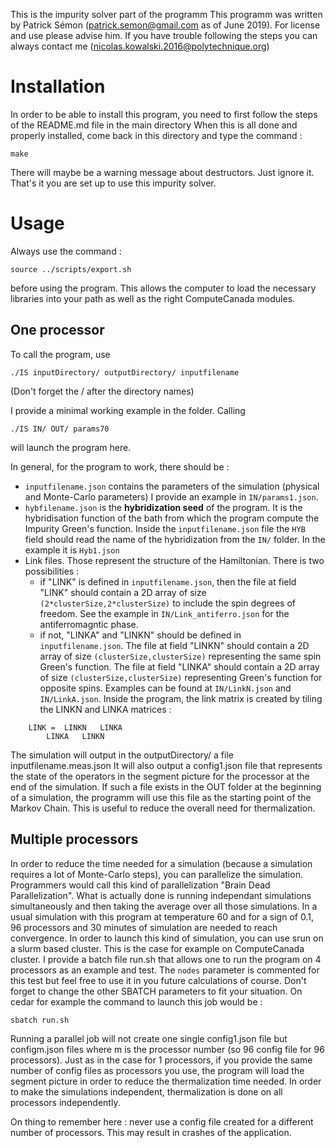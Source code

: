 This is the impurity solver part of the programm
This programm was written by Patrick Sémon (patrick.semon@gmail.com as of June 2019).
For license and use please advise him.
If you have trouble following the steps you can always contact me (nicolas.kowalski.2016@polytechnique.org) 

# Installation
In order to be able to install this program, you need to first follow the steps of the README.md file in the main directory
When this is all done and properly installed, come back in this directory and type the command : 

	make

There will maybe be a warning message about destructors. Just ignore it.
That's it you are set up to use this impurity solver.

# Usage
Always use the command : 

	source ../scripts/export.sh

before using the program. This allows the computer to load the necessary libraries into your path as well as the right ComputeCanada modules.

## One processor

To call the program, use 

	./IS inputDirectory/ outputDirectory/ inputfilename

(Don't forget the / after the directory names)

I provide a minimal working example in the folder. Calling  

	./IS IN/ OUT/ params70

 will launch the program here.

In general, for the program to work, there should be :  
* `inputfilename.json` contains the parameters of the simulation (physical and Monte-Carlo parameters)
	I provide an example in `IN/params1.json`. 
* `hybfilename.json` is the **hybridization seed** of the program. It is the hybridisation function of the bath from which the program compute the Impurity Green's function. Inside the `inputfilename.json` file the `HYB` field should read the name of the hybridization from the `IN/` folder. In the example it is `Hyb1.json`
* Link files. Those represent the structure of the Hamiltonian. There is two possibilities : 
	* if "LINK" is defined in `inputfilename.json`, then the file at field "LINK" should contain a 2D array of size `(2*clusterSize,2*clusterSize)` to include the spin degrees of freedom. See the example in `IN/Link_antiferro.json` for the antiferromagntic phase.
	* if not, "LINKA" and "LINKN" should be defined in `inputfilename.json`. The file at field "LINKN" should contain a 2D array of size `(clusterSize,clusterSize)` representing the same spin Green's function. The file at field "LINKA" should contain a 2D array of size `(clusterSize,clusterSize)` representing Green's function for opposite spins. Examples can be found at `IN/LinkN.json` and `IN/LinkA.json`. Inside the program, the link matrix is created by tiling the LINKN and LINKA matrices : 
```
	LINK =  LINKN	LINKA
		LINKA	LINKN
```
The simulation will output in the outputDirectory/ a file inputfilename.meas.json
It will also output a config1.json file that represents the state of the operators in the segment picture for the processor at the end of the simulation. If such a file exists in the OUT folder at the beginning of a simulation, the programm will use this file as the starting point of the Markov Chain. This is useful to reduce the overall need for thermalization.
## Multiple processors 

In order to reduce the time needed for a simulation (because a simulation requires a lot of Monte-Carlo steps), you can parallelize the simulation. Programmers would call this kind of parallelization "Brain Dead Parallelization". What is actually done is running independant simulations simultaneously and then taking the average over all those simulations. In a usual simulation with this program at temperature 60 and for a sign of 0.1, 96 processors and 30 minutes of simulation are needed to reach convergence. 
In order to launch this kind of simulation, you can use srun on a slurm based cluster. This is the case for example on ComputeCanada cluster. I provide a batch file run.sh that allows one to run the program on 4 processors as an example and test. The `nodes` parameter is commented for this test but feel free to use it in you future calculations of course. Don't forget to change the other SBATCH parameters to fit your situation. On cedar for example the command to launch this job would be : 

	sbatch run.sh

Running a parallel job will not create one single config1.json file but configm.json files where m is the processor number (so 96 config file for 96 processors). Just as in the case for 1 processors, if you provide the same number of config files as processors you use, the program will load the segment picture in order to reduce the thermalization time needed. In order to make the simulations independent, thermalization is done on all processors independently.

On thing to remember here : never use a config file created for a different number of processors. This may result in crashes of the application.




